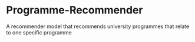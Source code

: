 # Programme-Recommender
A recommender model that recommends  university programmes that relate to one specific programme
